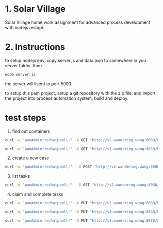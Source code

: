 # 1. Solar Village
Solar Village home work assignment for advanced process development with nodejs restapi.

# 2. Instructions

to setup nodejs env, copy server.js and data.json to somewhere in you server folder. then

```bash
node server.js
```

the server will lisent to port 5000.

to setup this pam project, setup a git repository with the zip file, and import the project into process automation system, build and deploy.

# test steps

1. find out containers

```bash
curl -u "pamAdmin:redhatpam1\!" -X GET "http://v2.wandering.wang:8080/kie-server/services/rest/server/containers" -H "accept: application/json"

curl -u "pamAdmin:redhatpam1\!" -X GET "http://v2.wandering.wang:8080/kie-server/services/rest/server/queries/containers/pam_1.0.0-SNAPSHOT/processes/definitions?page=0&pageSize=10&sortOrder=true" -H "accept: application/json"

```

2. create a new case

```bash
curl -u "pamAdmin:redhatpam1\!"  -X POST "http://v2.wandering.wang:8080/kie-server/services/rest/server/containers/pam_1.0.0-SNAPSHOT/processes/pam.OrderPermit/instances" -H "accept: application/json" -H "content-type: application/json" -d "{}"

```

3. list tasks

```bash
curl -u "pamAdmin:redhatpam1\!"  -X GET "http://v2.wandering.wang:8080/kie-server/services/rest/server/queries/tasks/instances/pot-owners?page=0&pageSize=10&sortOrder=true" -H "accept: application/json"
```

4. claim and complete tasks

```bash
curl -u "pamAdmin:redhatpam1\!" -X PUT "http://v2.wandering.wang:8080/kie-server/services/rest/server/containers/pam_1.0.0-SNAPSHOT/tasks/9/states/claimed" -H "accept: application/json"

curl -u "pamAdmin:redhatpam1\!" -X PUT "http://v2.wandering.wang:8080/kie-server/services/rest/server/containers/pam_1.0.0-SNAPSHOT/tasks/9/states/started" -H "accept: application/json"

curl -u "pamAdmin:redhatpam1\!" -X PUT "http://v2.wandering.wang:8080/kie-server/services/rest/server/containers/pam_1.0.0-SNAPSHOT/tasks/9/states/completed" -H "accept: application/json" -H "content-type: application/json" -d "{}"

```